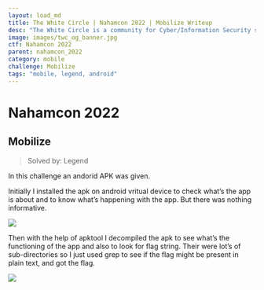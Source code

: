 ```yaml
---
layout: load_md
title: The White Circle | Nahamcon 2022 | Mobilize Writeup
desc: "The White Circle is a community for Cyber/Information Security students, enthusiasts and professionals. You can discuss anything related to Security, share your knowledge with others, get help when you need it and proceed further in your journey with amazing people from all over the world."
image: images/twc_og_banner.jpg
ctf: Nahamcon 2022
parent: nahamcon_2022
category: mobile
challenge: Mobilize
tags: "mobile, legend, android"
---
```


<h1 class="heading card-title white-text">Nahamcon 2022</h1>

## Mobilize
> Solved by: Legend

In this challenge an andorid APK was given.

Initially I installed the apk on android vritual device to check what’s the app is about and to know what’s happening with the app. But there was nothing informative.

![](https://i.imgur.com/cDBB9pM.png)

Then with the help of apktool I decompiled the apk to see what’s the functioning of the app and also to look for flag string.  Their were lot’s of sub-directories so I just used grep to see if the flag might be present in plain text, and got the flag.

![](https://i.imgur.com/PuimDJi.png)